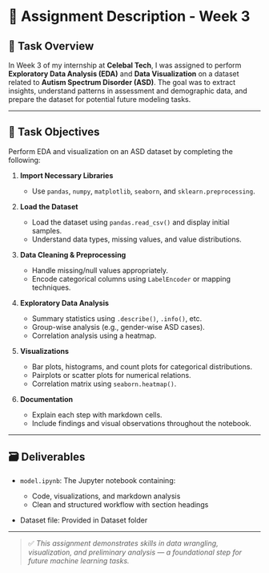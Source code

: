 # 📝 Assignment Description - Week 3

## 🎯 Task Overview

In Week 3 of my internship at **Celebal Tech**, I was assigned to perform **Exploratory Data Analysis (EDA)** and **Data Visualization** on a dataset related to **Autism Spectrum Disorder (ASD)**. The goal was to extract insights, understand patterns in assessment and demographic data, and prepare the dataset for potential future modeling tasks.

---

## 📌 Task Objectives

Perform EDA and visualization on an ASD dataset by completing the following:

1. **Import Necessary Libraries**
   - Use `pandas`, `numpy`, `matplotlib`, `seaborn`, and `sklearn.preprocessing`.

2. **Load the Dataset**
   - Load the dataset using `pandas.read_csv()` and display initial samples.
   - Understand data types, missing values, and value distributions.

3. **Data Cleaning & Preprocessing**
   - Handle missing/null values appropriately.
   - Encode categorical columns using `LabelEncoder` or mapping techniques.

4. **Exploratory Data Analysis**
   - Summary statistics using `.describe()`, `.info()`, etc.
   - Group-wise analysis (e.g., gender-wise ASD cases).
   - Correlation analysis using a heatmap.

5. **Visualizations**
   - Bar plots, histograms, and count plots for categorical distributions.
   - Pairplots or scatter plots for numerical relations.
   - Correlation matrix using `seaborn.heatmap()`.

6. **Documentation**
   - Explain each step with markdown cells.
   - Include findings and visual observations throughout the notebook.

---

## 🗃 Deliverables

- `model.ipynb`: The Jupyter notebook containing:
  - Code, visualizations, and markdown analysis
  - Clean and structured workflow with section headings

- Dataset file: Provided in Dataset folder
---

> ✅ *This assignment demonstrates skills in data wrangling, visualization, and preliminary analysis — a foundational step for future machine learning tasks.*